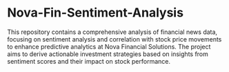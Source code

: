 # Nova-Fin-Sentiment-Analysis
This repository contains a comprehensive analysis of financial news data, focusing on sentiment analysis and correlation with stock price movements to enhance predictive analytics at Nova Financial Solutions. The project aims to derive actionable investment strategies based on insights from sentiment scores and their impact on stock performance.
